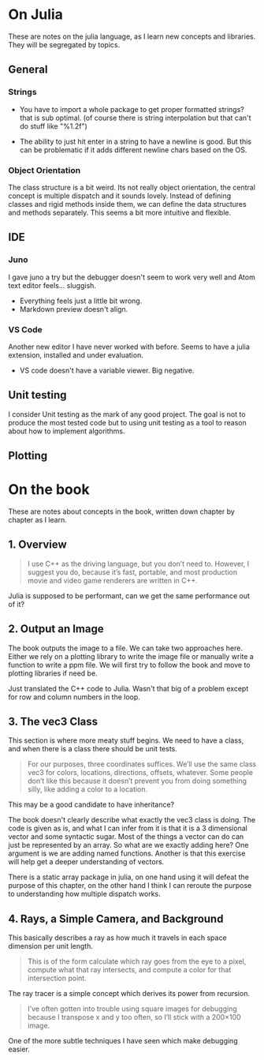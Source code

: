 # On Julia

These are notes on the julia language, as I learn new concepts and libraries. They will be segregated by topics.

## General

### Strings
- You have to import a whole package to get proper formatted strings? that is sub optimal. (of course there is string interpolation but that can't do stuff like "%1.2f")

- The ability to just hit enter in a string to have a newline is good. But this can be problematic if it adds different newline chars based on the OS.

### Object Orientation

The class structure is a bit weird. Its not really object orientation, the central concept is multiple dispatch and it sounds lovely. Instead of defining classes and rigid methods inside them, we can define the data structures and methods separately. This seems a bit more intuitive and flexible.

## IDE

### Juno

I gave juno a try but the debugger doesn't seem to work very well and Atom text editor feels... sluggish.
- Everything feels just a little bit wrong.
- Markdown preview doesn't align.

### VS Code
Another new editor I have never worked with before. Seems to have a julia extension, installed and under evaluation.

- VS code doesn't have a variable viewer. Big negative.

## Unit testing
I consider Unit testing as the mark of any good project. The goal is not to produce the most tested code but to using unit testing as a tool to reason about how to implement algorithms.

## Plotting

# On the book
These are notes about concepts in the book, written down chapter by chapter as I learn.
## 1. Overview
>  I use C++ as the driving language, but you don’t need to. However, I suggest you do, because it’s fast, portable, and most production movie and video game renderers are written in C++.

Julia is supposed to be performant, can we get the same performance out of it?

## 2. Output an Image

The book outputs the image to a file. We can take two approaches here. Either we rely on a plotting library to write the image file or manually write a function to write a ppm file. We will first try to follow the book and move to plotting libraries if need be.

Just translated the C++ code to Julia. Wasn't that big of a problem except for row and column numbers in the loop.

## 3. The vec3 Class

This section is where more meaty stuff begins. We need to have a class, and when there is a class there should be unit tests.

> For our purposes, three coordinates suffices. We’ll use the same class vec3 for colors, locations, directions, offsets, whatever. Some people don’t like this because it doesn’t prevent you from doing something silly, like adding a color to a location.

This may be a good candidate to have inheritance?

The book doesn't clearly describe what exactly the vec3 class is doing. The code is given as is, and what I can infer from it is that it is a 3 dimensional vector and some syntactic sugar. Most of the things a vector can do can just be represented by an array. So what are we exactly adding here? One argument is we are adding named functions. Another is that this exercise will help get a deeper understanding of vectors.

There is a static array package in julia, on one hand using it will defeat the purpose of this chapter, on the other hand I think I can reroute the purpose to understanding how multiple dispatch works.

## 4. Rays, a Simple Camera, and Background

This basically describes a ray as how much it travels in each space dimension per unit length.

>This is of the form calculate which ray goes from the eye to a pixel, compute what that ray intersects, and compute a color for that intersection point.

The ray tracer is a simple concept which derives its power from recursion.

>I’ve often gotten into trouble using square images for debugging because I transpose x and y too often, so I’ll stick with a 200×100 image.

One of the more subtle techniques I have seen which make debugging easier.
